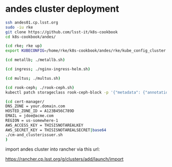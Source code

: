 andes cluster deployment
========================

```bash
ssh andes01.cp.lsst.org
sudo -iu rke
git clone https://github.com/lsst-it/k8s-cookbook
cd k8s-cookbook/andes/

(cd rke; rke up)
export KUBECONFIG=/home/rke/k8s-cookbook/andes/rke/kube_config_cluster.yml

(cd metallb; ./metallb.sh)

(cd ingress; ./nginx-ingress-helm.sh)

(cd multus; ./multus.sh)

(cd rook-ceph; ./rook-ceph.sh)
kubectl patch storageclass rook-ceph-block -p '{"metadata": {"annotations":{"storageclass.kubernetes.io/is-default-class":"true"}}}'

(cd cert-manager/
DNS_ZONE = your.domain.com
HOSTED_ZONE_ID = A123B456C789D
EMAIL = jdoe@acme.com
REGION = us-somewhere-1
AWS_ACCESS_KEY = THISISNOTAREALKEY
AWS_SECRET_KEY = THISISNOTAREALSECRET|base64
./cm-and_clusterissuer.sh
)

```

import andes cluster into rancher via this url:

https://rancher.cp.lsst.org/g/clusters/add/launch/import
